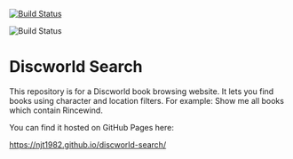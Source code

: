 [![Build Status](https://travis-ci.org/njt1982/discworld-search.svg?branch=master)](https://travis-ci.org/njt1982/discworld-search)

![Build Status](https://github.com/njt1982/discworld-search/actions/workflows/deploy.yml/badge.svg)


# Discworld Search

This repository is for a Discworld book browsing website. It lets you find books
using character and location filters. For example: Show me all books which contain
Rincewind.

You can find it hosted on GitHub Pages here:

https://njt1982.github.io/discworld-search/
